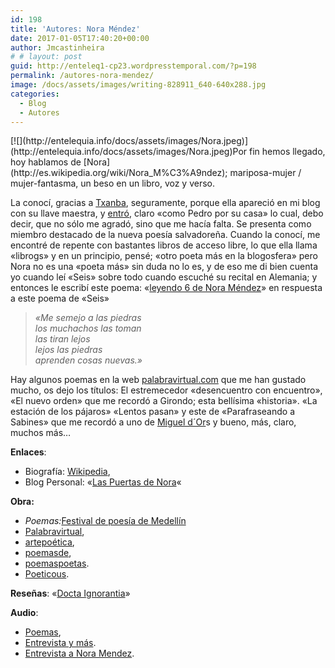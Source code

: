 ```yaml
---
id: 198
title: 'Autores: Nora Méndez'
date: 2017-01-05T17:40:20+00:00
author: Jmcastinheira
# # layout: post
guid: http://enteleq1-cp23.wordpresstemporal.com/?p=198
permalink: /autores-nora-mendez/
image: /docs/assets/images/writing-828911_640-640x288.jpg
categories:
  - Blog
  - Autores
---
```

<p align="left">
  [![](http://entelequia.info/docs/assets/images/Nora.jpeg)](http://entelequia.info/docs/assets/images/Nora.jpeg)Por fin hemos llegado, hoy hablamos de [Nora](http://es.wikipedia.org/wiki/Nora_M%C3%A9ndez); mariposa-mujer / mujer-fantasma, un beso en un libro, voz y verso.


La conocí, gracias a [Txanba](http://nopronunciesminombre.blogspot.com/), seguramente, porque ella apareció en mi blog con su llave maestra, y [entró](http://lorealenelespejo.blogspot.com/2007/06/hoy.html), claro «como Pedro por su casa» lo cual, debo decir, que no sólo me agradó, sino que me hacía falta. Se presenta como miembro destacado de la nueva poesía salvadoreña. Cuando la conocí, me encontré de repente con bastantes libros de acceso libre, lo que ella llama «librogs» y en un principio, pensé; «otro poeta más en la blogosfera» pero Nora no es una «poeta más» sin duda no lo es, y de eso me di bien cuenta yo cuando leí «Seis» sobre todo cuando escuché su recital en Alemania; y entonces le escribí este poema: «[leyendo 6 de Nora Méndez](http://lorealenelespejo.blogspot.com/2007/07/leyendo-6-de-nora-mendez.html)» en respuesta a este poema de «Seis»

> _«Me semejo a las piedras  
> los muchachos las toman  
> las tiran lejos  
> lejos las piedras  
> aprenden cosas nuevas.»_

Hay algunos poemas en la web [palabravirtual.com](https://www.palabravirtual.com/index.php?ir=vozvia.php&wi=548&show=vozvid&p=Nora+M%E9ndez) que me han gustado mucho, os dejo los títulos: El estremecedor «desencuentro con encuentro», «El nuevo orden» que me recordó a Girondo; esta bellísima «historia». «La estación de los pájaros» «Lentos pasan» y este de «Parafraseando a Sabines» que me recordó a uno de [Miguel d´Or](http://amediavoz.com/dors.htm#ES%20LO%20QUE%20LLAMAN%20GLORIA)s y bueno, más, claro, muchos más&#8230;

**Enlaces**:

  * Biografía: [Wikipedia](http://es.wikipedia.org/wiki/Nora_M%C3%A9ndez "Nora Mendez"),
  * Blog Personal: «[Las Puertas de Nora](https://laspuertasdenora.blogspot.com/ "Nora Mendez")«

**Obra:**

  * _Poemas:_[Festival de poesía de Medellín](http://www.festivaldepoesiademedellin.org/pub.php/es/Revista/ultimas_ediciones/74_75/mendez.html)
  * [Palabravirtual](http://www.palabravirtual.com/index.php?ir=crit.php&wid=548&show=poemas&p=Nora+M%E9ndez "Nora Mendez"),
  * [artepoética](http://www.artepoetica.net/Nora_Mendez.htm),
  * [poemasde](http://www.poemasde.net/amor/poemas_vida_obra_nora_mendez/ "Nora Mendez"),
  * [poemaspoetas](http://www.poemaspoetas.com/nora-mendez "Nora Mendez").
  * [Poeticous](https://www.poeticous.com/nora-mendez?locale=es).

**Reseñas**: «[Docta Ignorantia](http://bolux.blogspot.com/2007/10/blogs-salvadoreos-seis.html "Nora Mendez")»

**Audio**:

  * [Poemas](http://www.palabravirtual.com/index.php?ir=voz.php),
  * [Entrevista y más](http://puertadenora.blogspot.com/2007/12/musica-y-poesia-una-vieja-amistad.html "Nora Mendez").
  * [Entrevista a Nora Mendez](https://www.youtube.com/watch?v=dSqmpKXlw9Q).